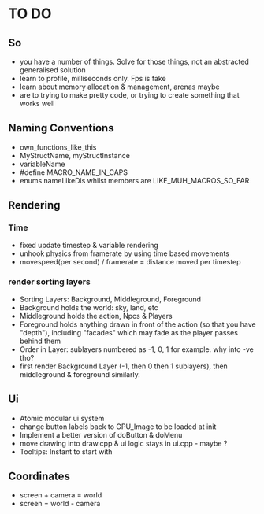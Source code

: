 # TO DO

## So

- you have a number of things. Solve for those things, not an abstracted generalised solution
- learn to profile, milliseconds only. Fps is fake
- learn about memory allocation & management, arenas maybe
- are to trying to make pretty code, or trying to create something that works well

## Naming Conventions

- own_functions_like_this
- MyStructName, myStructInstance
- variableName
- #define MACRO_NAME_IN_CAPS
- enums nameLikeDis whilst members are LIKE_MUH_MACROS_SO_FAR

## Rendering

### Time

- fixed update timestep & variable rendering
- unhook physics from framerate by using time based movements
- movespeed(per second) / framerate = distance moved per timestep

### render sorting layers

- Sorting Layers: Background, Middleground, Foreground
- Background holds the world: sky, land, etc
- Middleground holds the action, Npcs & Players
- Foreground holds anything drawn in front of the action (so that you have "depth"), including "facades" which may fade as the player passes behind them
- Order in Layer: sublayers numbered as -1, 0, 1 for example. why into -ve tho?
- first render Background Layer (-1, then 0 then 1 sublayers), then middleground & foreground similarly.

## Ui

- Atomic modular ui system
- change button labels back to GPU_Image to be loaded at init
- Implement a better version of doButton & doMenu
- move drawing into draw.cpp & ui logic stays in ui.cpp - maybe ?
- Tooltips: Instant to start with

## Coordinates

- screen + camera = world
- screen = world - camera
